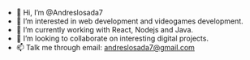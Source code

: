 - 👋 Hi, I’m @Andreslosada7
- 👀 I’m interested in web development and videogames development.
- 🌱 I’m currently working with React, Nodejs and Java.
- 💞️ I’m looking to collaborate on interesting digital projects. 
- 📫 Talk me through email: andreslosada7@gmail.com

<!---
Andreslosada7/Andreslosada7 is a ✨ special ✨ repository because its `README.md` (this file) appears on your GitHub profile.
You can click the Preview link to take a look at your changes.
--->
